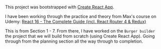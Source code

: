This project was bootstrapped with [Create React App](https://github.com/facebookincubator/create-react-app).

I have been working through the practice and theory from Max's course on Udemy: [React 16 - The Complete Guide (incl. React Router 4 & Redux)](https://www.udemy.com/react-the-complete-guide-incl-redux/)

This is from Section 1 - 7. From there, I have worked on the `Burger builder` the project that we will build from scratch (using Create React App). Going through from the planning section all the way through to completion.
